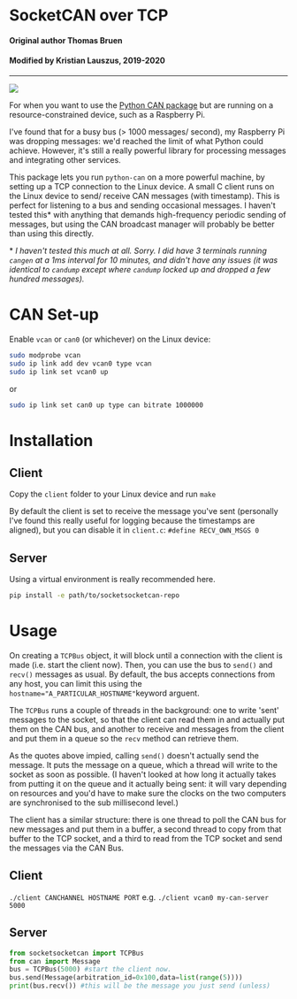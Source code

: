 # SocketCAN over TCP

#### Original author Thomas Bruen
#### Modified by Kristian Lauszus, 2019-2020
_________

[![](https://github.com/Lauszus/socketsocketcan/workflows/socketsocketcan%20CI/badge.svg?branch=pybind11)](https://github.com/Lauszus/socketsocketcan/actions?query=branch%3Apybind11)

For when you want to use the [Python CAN package](https://github.com/hardbyte/python-can) but are running on a resource-constrained device, such as a Raspberry Pi.

I've found that for a busy bus (> 1000 messages/ second), my Raspberry Pi was dropping messages: we'd reached the limit of what Python could achieve. However, it's still a really powerful library for processing messages and integrating other services.

This package lets you run `python-can` on a more powerful machine, by setting up a TCP connection to the Linux device. A small C client runs on the Linux device to send/ receive CAN messages (with timestamp). This is perfect for listening to a bus and sending occasional messages. I haven't tested this\* with anything that demands high-frequency periodic sending of messages, but using the CAN broadcast manager will probably be better than using this directly.

\* *I haven't tested this much at all. Sorry. I did have 3 terminals running `cangen` at a 1ms interval for 10 minutes, and didn't have any issues (it was identical to `candump` except where `candump` locked up and dropped a few hundred messages).*

# CAN Set-up
Enable `vcan` or `can0` (or whichever) on the Linux device:

```bash
sudo modprobe vcan
sudo ip link add dev vcan0 type vcan
sudo ip link set vcan0 up
```

or

```bash
sudo ip link set can0 up type can bitrate 1000000
```

# Installation
## Client
Copy the `client` folder to your Linux device and run `make`

By default the client is set to receive the message you've sent (personally I've found this really useful for logging because the timestamps are aligned), but you can disable it in `client.c`: `#define RECV_OWN_MSGS 0`

## Server
Using a virtual environment is really recommended here.

```bash
pip install -e path/to/socketsocketcan-repo
```

# Usage
On creating a `TCPBus` object, it will block until a connection with the client is made (i.e. start the client now). Then, you can use the bus to `send()` and `recv()` messages as usual. By default, the bus accepts connections from any host, you can limit this using the `hostname="A_PARTICULAR_HOSTNAME"`keyword arguent.

The `TCPBus` runs a couple of threads in the background: one to write 'sent' messages to the socket, so that the client can read them in and actually put them on the CAN bus, and another to receive and messages from the client and put them in a queue so the `recv` method can retrieve them.

As the quotes above impied, calling `send()` doesn't actually send the message. It puts the message on a queue, which a thread will write to the socket as soon as possible. (I haven't looked at how long it actually takes from putting it on the queue and it actually being sent: it will vary depending on resources and you'd have to make sure the clocks on the two computers are synchronised to the sub millisecond level.)

The client has a similar structure: there is one thread to poll the CAN bus for new messages and put them in a buffer, a second thread to copy from that buffer to the TCP socket, and a third to read from the TCP socket and send the messages via the CAN Bus.

## Client
`./client CANCHANNEL HOSTNAME PORT`
e.g. `./client vcan0 my-can-server 5000`

## Server

```python
from socketsocketcan import TCPBus
from can import Message
bus = TCPBus(5000) #start the client now.
bus.send(Message(arbitration_id=0x100,data=list(range(5))))
print(bus.recv()) #this will be the message you just send (unless)
```

